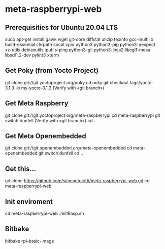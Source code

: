 # meta-raspberrypi-web

## Prerequisities for Ubuntu 20.04 LTS

sudo apt-get install gawk wget git-core diffstat unzip texinfo gcc-multilib build-essential chrpath socat cpio python3 python3-pip python3-pexpect xz-utils debianutils iputils-ping python3-git python3-jinja2 libegl1-mesa libsdl1.2-dev pylint3 xterm

## Get Poky (from Yocto Project)

git clone git://git.yoctoproject.org/poky
cd poky
git checkout tags/yocto-3.1.3 -b my-yocto-3.1.3
(Verify with «git branch»)

## Get Meta Raspberry

git clone git://git.yoctoproject.org/meta-raspberrypi
cd meta-raspberrypi
git switch dunfell
(Verify with «git branch»)
cd ..

## Get Meta Openembedded

git clone git://git.openembedded.org/meta-openembedded
cd meta-openembedded
git switch dunfell
cd ..

## Get this...

git clone https://github.com/simonetolotti/meta-raspberrypi-web.git
cd meta-raspberrypi-web

## Init enviroment 

cd meta-raspberrypi-web
./initRasp.sh

## Bitbake

bitbake rpi-basic-image



